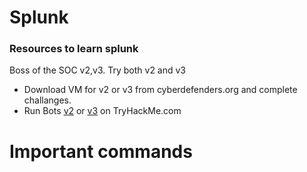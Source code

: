 # Splunk
### Resources to learn splunk
Boss of the SOC v2,v3. Try both v2 and v3 
- Download VM for v2 or v3 from cyberdefenders.org and complete challanges.
- Run Bots [v2](https://tryhackme.com/room/splunk2gcd5) or [v3](https://tryhackme.com/room/splunk3zs) on TryHackMe.com

# Important commands
